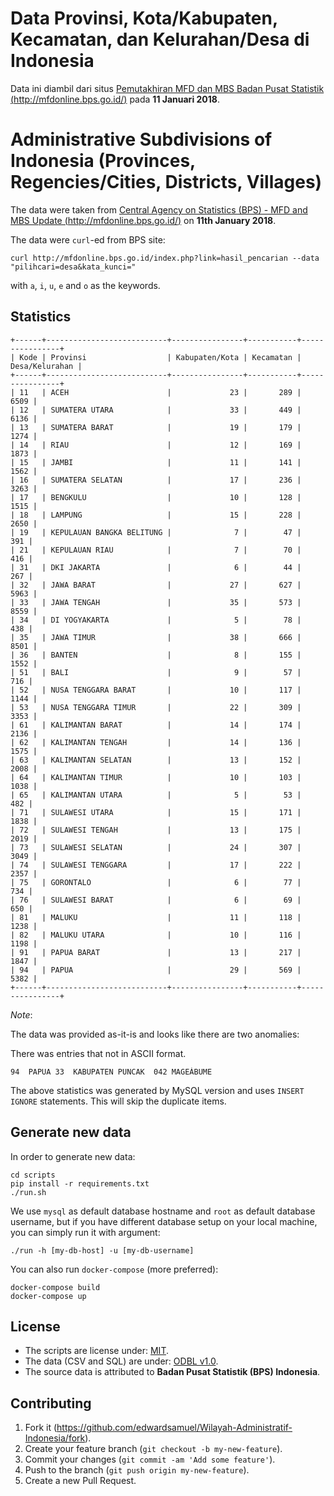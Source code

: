 # Data Provinsi, Kota/Kabupaten, Kecamatan, dan Kelurahan/Desa di Indonesia
Data ini diambil dari situs [Pemutakhiran MFD dan MBS
Badan Pusat Statistik (http://mfdonline.bps.go.id/)](http://mfdonline.bps.go.id/) pada **11 Januari 2018**.

# Administrative Subdivisions of Indonesia (Provinces, Regencies/Cities, Districts, Villages)
The data were taken from [Central Agency on Statistics (BPS) - MFD and MBS Update (http://mfdonline.bps.go.id/)](http://mfdonline.bps.go.id/) on **11th January 2018**.

The data were `curl`-ed from BPS site:

    curl http://mfdonline.bps.go.id/index.php?link=hasil_pencarian --data "pilihcari=desa&kata_kunci="
    
with `a`, `i`, `u`, `e` and `o` as the keywords.

## Statistics

```
+------+---------------------------+----------------+-----------+----------------+
| Kode | Provinsi                  | Kabupaten/Kota | Kecamatan | Desa/Kelurahan |
+------+---------------------------+----------------+-----------+----------------+
| 11   | ACEH                      |             23 |       289 |           6509 |
| 12   | SUMATERA UTARA            |             33 |       449 |           6136 |
| 13   | SUMATERA BARAT            |             19 |       179 |           1274 |
| 14   | RIAU                      |             12 |       169 |           1873 |
| 15   | JAMBI                     |             11 |       141 |           1562 |
| 16   | SUMATERA SELATAN          |             17 |       236 |           3263 |
| 17   | BENGKULU                  |             10 |       128 |           1515 |
| 18   | LAMPUNG                   |             15 |       228 |           2650 |
| 19   | KEPULAUAN BANGKA BELITUNG |              7 |        47 |            391 |
| 21   | KEPULAUAN RIAU            |              7 |        70 |            416 |
| 31   | DKI JAKARTA               |              6 |        44 |            267 |
| 32   | JAWA BARAT                |             27 |       627 |           5963 |
| 33   | JAWA TENGAH               |             35 |       573 |           8559 |
| 34   | DI YOGYAKARTA             |              5 |        78 |            438 |
| 35   | JAWA TIMUR                |             38 |       666 |           8501 |
| 36   | BANTEN                    |              8 |       155 |           1552 |
| 51   | BALI                      |              9 |        57 |            716 |
| 52   | NUSA TENGGARA BARAT       |             10 |       117 |           1144 |
| 53   | NUSA TENGGARA TIMUR       |             22 |       309 |           3353 |
| 61   | KALIMANTAN BARAT          |             14 |       174 |           2136 |
| 62   | KALIMANTAN TENGAH         |             14 |       136 |           1575 |
| 63   | KALIMANTAN SELATAN        |             13 |       152 |           2008 |
| 64   | KALIMANTAN TIMUR          |             10 |       103 |           1038 |
| 65   | KALIMANTAN UTARA          |              5 |        53 |            482 |
| 71   | SULAWESI UTARA            |             15 |       171 |           1838 |
| 72   | SULAWESI TENGAH           |             13 |       175 |           2019 |
| 73   | SULAWESI SELATAN          |             24 |       307 |           3049 |
| 74   | SULAWESI TENGGARA         |             17 |       222 |           2357 |
| 75   | GORONTALO                 |              6 |        77 |            734 |
| 76   | SULAWESI BARAT            |              6 |        69 |            650 |
| 81   | MALUKU                    |             11 |       118 |           1238 |
| 82   | MALUKU UTARA              |             10 |       116 |           1198 |
| 91   | PAPUA BARAT               |             13 |       217 |           1847 |
| 94   | PAPUA                     |             29 |       569 |           5382 |
+------+---------------------------+----------------+-----------+----------------+
```

*Note*:

The data was provided as-it-is and looks like there are two anomalies:

There was entries that not in ASCII format.

```
94  PAPUA 33  KABUPATEN PUNCAK  042 MAGEÁBUME
```

The above statistics was generated by MySQL version and uses `INSERT IGNORE` statements.
This will skip the duplicate items.

## Generate new data

In order to generate new data:

    cd scripts
    pip install -r requirements.txt
    ./run.sh

We use `mysql` as default database hostname and `root` as default database username, but if you have different database setup on your local machine, you can simply run it with argument:

    ./run -h [my-db-host] -u [my-db-username]

You can also run `docker-compose` (more preferred):

    docker-compose build
    docker-compose up

## License

* The scripts are license under: [MIT](license.md).
* The data (CSV and SQL) are under: [ODBL v1.0](odbl-10.md).
* The source data is attributed to **Badan Pusat Statistik (BPS) Indonesia**.

## Contributing

1. Fork it (https://github.com/edwardsamuel/Wilayah-Administratif-Indonesia/fork).
2. Create your feature branch (`git checkout -b my-new-feature`).
3. Commit your changes (`git commit -am 'Add some feature'`).
4. Push to the branch (`git push origin my-new-feature`).
5. Create a new Pull Request.
